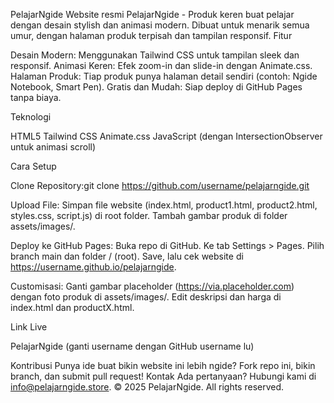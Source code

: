 PelajarNgide
Website resmi PelajarNgide - Produk keren buat pelajar dengan desain stylish dan animasi modern. Dibuat untuk menarik semua umur, dengan halaman produk terpisah dan tampilan responsif.
Fitur

Desain Modern: Menggunakan Tailwind CSS untuk tampilan sleek dan responsif.
Animasi Keren: Efek zoom-in dan slide-in dengan Animate.css.
Halaman Produk: Tiap produk punya halaman detail sendiri (contoh: Ngide Notebook, Smart Pen).
Gratis dan Mudah: Siap deploy di GitHub Pages tanpa biaya.

Teknologi

HTML5
Tailwind CSS
Animate.css
JavaScript (dengan IntersectionObserver untuk animasi scroll)

Cara Setup

Clone Repository:git clone https://github.com/username/pelajarngide.git


Upload File:
Simpan file website (index.html, product1.html, product2.html, styles.css, script.js) di root folder.
Tambah gambar produk di folder assets/images/.


Deploy ke GitHub Pages:
Buka repo di GitHub.
Ke tab Settings > Pages.
Pilih branch main dan folder / (root).
Save, lalu cek website di https://username.github.io/pelajarngide.


Customisasi:
Ganti gambar placeholder (https://via.placeholder.com) dengan foto produk di assets/images/.
Edit deskripsi dan harga di index.html dan productX.html.



Link Live

PelajarNgide (ganti username dengan GitHub username lu)

Kontribusi
Punya ide buat bikin website ini lebih ngide? Fork repo ini, bikin branch, dan submit pull request!
Kontak
Ada pertanyaan? Hubungi kami di info@pelajarngide.store.
© 2025 PelajarNgide. All rights reserved.
